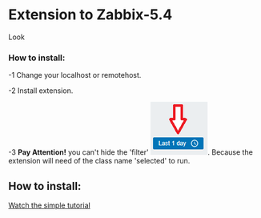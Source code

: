<h1>Extension to Zabbix-5.4</h1>
Look
<div>
    <div>
		    <h3> How to install:</h3>
        <p>-1   Change your localhost or remotehost.</p>
        <p>-2   Install extension.</p>
        <p>-3   <b>Pay Attention!</b> you can't hide the 'filter' <img src="https://raw.githubusercontent.com/mowlkmorok/Zabbix-5.4/master/Graph-Reload-Solving/Reload%20-Graph-1.0/img/xw.png">.  Because the extension will need of the class name 'selected' to run.</p>
    </div>
  <h2>How to install:</h2>
  <div>
	  <object width="425" height="350">
		<param name="movie" value="http://www.youtube.com/v/tIBxavsiHzM" />
		  <a href="https://www.youtube.com/watch?v=pfdQKQ20jnU">Watch the simple tutorial</a>
  </div>
</div>
